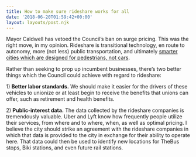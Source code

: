 ```yaml
---
title: How to make sure rideshare works for all
date: '2018-06-20T01:59:42+00:00'
layout: layouts/post.njk
---
```

Mayor Caldwell has vetoed the Council’s ban on surge pricing. This was the right move, in my opinion. Rideshare is transitional technology, en route to autonomy, more (not less) public transportation, and ultimately [smarter cities which are designed for pedestrians, not cars](/agenda).

Rather than seeking to prop up incumbent businesses, there’s two better things which the Council could achieve with regard to rideshare:

1\) **Better labor standards.** We should make it easier for the drivers of these vehicles to unionize or at least begin to receive the benefits that unions can offer, such as retirement and health benefits.

2\) **Public-interest data.** The data collected by the rideshare companies is tremendously valuable. Uber and Lyft know how frequently people utilize their services, from where and to where, when, as well as optimal pricing. I believe the city should strike an agreement with the rideshare companies in which that data is provided to the city in exchange for their ability to operate here. That data could then be used to identify new locations for TheBus stops, Biki stations, and even future rail stations.